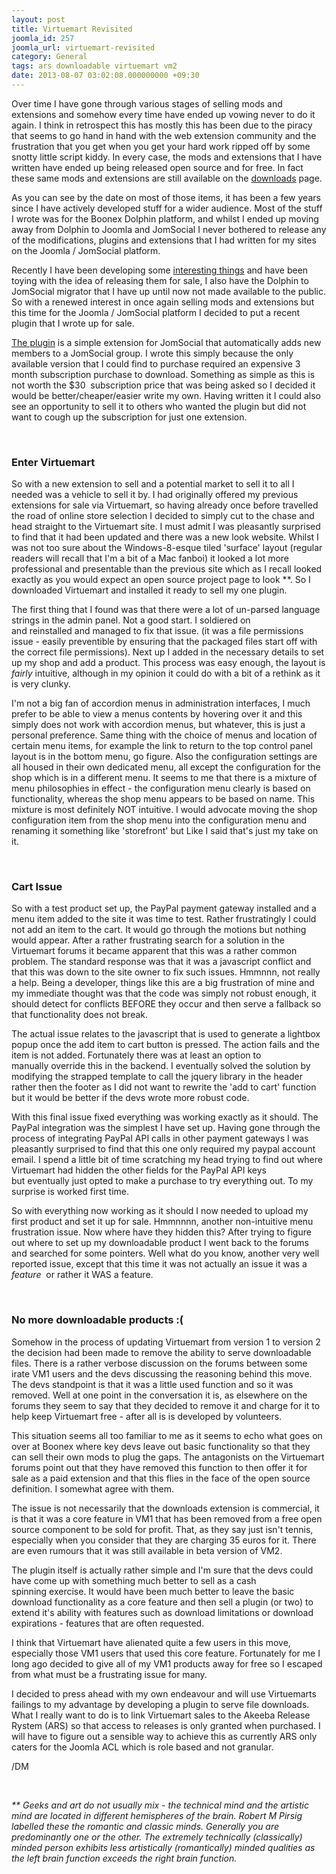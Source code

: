 ```yaml
---
layout: post
title: Virtuemart Revisited
joomla_id: 257
joomla_url: virtuemart-revisited
category: General
tags: ars downloadable virtuemart vm2
date: 2013-08-07 03:02:08.000000000 +09:30
---
```

<p>Over time I have gone through various stages of selling mods and extensions and somehow every time have ended up vowing never to do it again. I think in&nbsp;retrospect&nbsp;this has mostly this has been due to the piracy that seems to go hand in hand with the web extension community and the frustration that you get when you get your hard work ripped off by some snotty little script kiddy. In every case, the mods and extensions that I have written have ended up being released open source and for free. In fact these same mods and extensions are still available on the <a href="downloads">downloads</a> page.&nbsp;</p>
<p>As you can see by the date on most of those items, it has been a few years since I have actively developed stuff for a wider audience. Most of the stuff I wrote was for the Boonex Dolphin platform, and whilst I ended up moving away from Dolphin to Joomla and JomSocial I never bothered to release any of the modifications, plugins and extensions that I had written for my sites on the Joomla / JomSocial platform.</p>
<p>Recently I have been developing some <a href="entry/general/cloning-your-joomla-site">interesting things</a> and have been toying with the idea of&nbsp;releasing&nbsp;them for sale, I also have the Dolphin to JomSocial migrator that I have up until now not made available to the public. So with a renewed interest in once again selling mods and extensions but this time for the Joomla / JomSocial platform I decided to put a recent plugin that I wrote up for sale.</p>
<p><a href="store/jomsocial/jomsocial-auto-group-detail">The plugin</a> is a simple extension for JomSocial that automatically adds new members to a JomSocial group. I wrote this simply because the only available version that I could find to purchase required an expensive 3 month subscription purchase to download. Something as simple as this is not worth the $30 &nbsp;subscription price that was being asked so I decided it would be better/cheaper/easier write my own. Having written it I could also see an opportunity to sell it to others who wanted the plugin but did not want to cough up the subscription for just one extension.</p>
<p>&nbsp;</p>
<h3>Enter Virtuemart</h3>
<p>So with a new extension to sell and a potential market to sell it to all I needed was a vehicle to sell it by. I had originally offered my previous extensions for sale via Virtuemart, so having already once before travelled the road of online store selection I decided to simply cut to the chase and head straight to the Virtuemart site. I must admit I was&nbsp;pleasantly&nbsp;surprised to find that it had been updated and there was a new look website. Whilst I was not too sure about the Windows-8-esque tiled 'surface' layout (regular readers will recall that I'm a bit of a Mac fanboi) it looked a lot more professional and presentable than the previous site which as I recall looked exactly as you would expect an open source project page to look **.&nbsp;So I downloaded Virtuemart and installed it ready to sell my one plugin.&nbsp;</p>
<p>The first thing that I found was that there were a lot of un-parsed language strings in the admin panel. Not a good start. I soldiered on and&nbsp;reinstalled&nbsp;and managed to fix that issue. (it was a file permissions issue - easily preventible by ensuring that the packaged files start off with the correct file permissions). Next up I added in the necessary details to set up my shop and add a product. This process was easy enough, the layout is <em>fairly</em> intuitive, although in my opinion it could do with a bit of a rethink as it is very clunky.</p>
<p>I'm not a big fan of accordion menus in administration interfaces, I much prefer to be able to view a menus contents by hovering over it and this simply does not work with accordion menus, but whatever, this is just a personal preference. Same thing with the choice of menus and location of certain menu items, for example the link to return to the top control panel layout is in the bottom menu, go figure. Also the configuration settings are all housed in&nbsp;their&nbsp;own dedicated menu, all except the configuration for the shop which is in a different menu. It seems to me that there is a mixture of menu philosophies in effect - the&nbsp;configuration&nbsp;menu clearly is based on functionality, whereas the shop menu appears to be based on name. This mixture is most definitely NOT intuitive. I would advocate moving the shop configuration item from&nbsp;the&nbsp;shop menu into the configuration menu and renaming it something like 'storefront' but Like I said that's just my take on it.</p>
<p>&nbsp;</p>
<h3>Cart Issue</h3>
<p>So with a test product set up, the PayPal payment gateway installed and a menu item added to the site it was time to test. Rather frustratingly I could not add an item to the cart. It would go through the motions but nothing would appear. After a rather frustrating search for a solution in the Virtuemart forums it became apparent that this was a rather common problem. The standard response was that it was a javascript conflict and that this was down to the site owner to fix such issues. Hmmnnn, not really a help. Being a developer, things like this are a big frustration of mine and my immediate thought was that the code was simply not robust enough, it should detect for conflicts BEFORE they occur and then serve a fallback so that functionality does not break.</p>
<p>The actual issue relates to the javascript that is used to generate a lightbox popup once the add item to cart button is pressed. The action fails and the item is not added.&nbsp;Fortunately there was at least an option to manually&nbsp;override&nbsp;this in the backend. I eventually solved the solution by modifying the strapped template to call the jquery library in the header rather then the footer as I did not want to rewrite the 'add to cart' function but it would be better if the devs wrote more robust code.</p>
<p>With this final issue fixed everything was working exactly as it should. The PayPal integration was the simplest I have set up. Having gone through the process of integrating PayPal API calls in other payment gateways I was pleasantly surprised to find that this one only required my paypal account email. I spend a little bit of time scratching my head trying to find out where Virtuemart had hidden the other fields for the PayPal API keys but&nbsp;eventually&nbsp;just opted to make a purchase to try everything out. To my surprise is worked first time.&nbsp;</p>
<p>So with everything now working as it should I now needed to upload my first product and set it up for sale. Hmmnnnn, another non-intuitive menu frustration issue. Now where have they hidden this? After trying to figure out where to set up my downloadable product I went back to the forums and searched for some pointers. Well what do you know, another very well reported issue, except that this time it was not actually an issue it was a <em>feature&nbsp;</em> or rather it WAS a feature.&nbsp;</p>
<p>&nbsp;</p>
<h3>No more downloadable products :(</h3>
<p>Somehow in the process of updating Virtuemart from version 1 to version 2 the decision had been made to remove the ability to serve downloadable files. There is a rather verbose discussion on the forums between some irate VM1 users and the devs&nbsp;discussing&nbsp;the reasoning behind this move. The devs standpoint is that it was a little used function and so it was removed. Well at one point in the conversation it is, as elsewhere on the forums they seem to say that they decided to remove it and charge for it to help keep Virtuemart free - after all is is developed by volunteers.</p>
<p>This situation seems all too familiar to me as it seems to echo what goes on over at Boonex where key devs leave out basic functionality so that they can sell&nbsp;their&nbsp;own mods to plug the gaps. The&nbsp;antagonists&nbsp;on the Virtuemart forums point out that they have removed this function to then offer it for sale as a paid extension and that this flies in the face of the open source definition. I somewhat agree with them.</p>
<p>The issue is not necessarily that the downloads extension is commercial, it is that it was a core feature in VM1 that has been removed from a free open source component to be sold for profit. That, as they say just isn't tennis, especially when you consider that they are charging 35 euros for it. There are even&nbsp;rumours&nbsp;that it was still available in beta version of VM2.</p>
<p>The plugin itself is actually rather simple and I'm sure that the devs could have come up with something much better to sell as a cash spinning&nbsp;exercise. It would have been much better to leave the basic download functionality as a core feature and then sell a plugin (or two) to extend it's ability&nbsp;with features such as download limitations or download expirations - features that are often requested.</p>
<p>I think that Virtuemart have alienated quite a few users in this move, especially those VM1 users that used this core feature. Fortunately for me I long ago decided to give all of my VM1 products away for free so I escaped from what must be a frustrating issue for many.</p>
<p>I decided to press ahead with my own&nbsp;endeavour&nbsp;and will use Virtuemarts failings to my advantage&nbsp;by developing a plugin to serve file downloads. What I really want to do is to link Virtuemart sales to the Akeeba Release Rystem (ARS) so that access to releases is only granted when purchased. I will have to figure out a sensible way to&nbsp;achieve&nbsp;this as currently ARS only caters for the Joomla ACL which is role based and not granular.</p>
<p>/DM</p>
<p>&nbsp;</p>
<p><em>** Geeks and art do not usually mix - the technical mind and the artistic mind are located in different hemispheres of the brain. Robert M Pirsig labelled these the romantic and classic minds. Generally you are predominantly one or the other. The extremely technically (classically) minded person exhibits less artistically (romantically) minded qualities as the left brain function exceeds the right brain function.</em></p>

